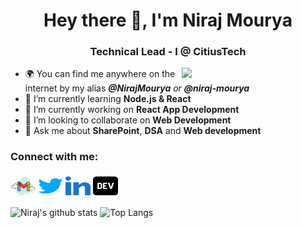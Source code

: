 <h1 align="center">Hey there 👋, I'm Niraj Mourya</h1>
<h3 align="center">Technical Lead - I @ CitiusTech</h3>
<img align='right' src="https://media.giphy.com/media/HEPwfdu6T6svpPE1eN/giphy.gif" width="230" eight="230">

-  🌍 You can find me anywhere on the internet by my alias ***@NirajMourya** or **@niraj-mourya***
-  🌱 I’m currently learning **Node.js & React**
-  🔭 I’m currently working on **React App Development**
-  👯 I’m looking to collaborate on **Web Development**
-  💬 Ask me about **SharePoint**, **DSA** and **Web development**

<h3 align="left">Connect with me:</h3>
<p align="left">
<a href="mailto:nirajmourya786@gmail.com" target="blank"><img align="center" src="https://github.com/NirajMourya/NirajMourya/blob/db152ad37bb2678592f821d4f5b4ca8e92cf2d6f/gmail.svg" alt="nirajmourya786" height="40" width="40" /></a>
<a href="https://twitter.com/nirajmourya24" target="blank"><img align="center" src="https://github.com/NirajMourya/NirajMourya/blob/db152ad37bb2678592f821d4f5b4ca8e92cf2d6f/twitter.svg" alt="nirajmourya24" height="30" width="40" /></a>
<a href="https://www.linkedin.com/in/niraj-mourya/" target="blank"><img align="center" src="https://github.com/NirajMourya/NirajMourya/blob/db152ad37bb2678592f821d4f5b4ca8e92cf2d6f/linked-in-alt.svg" alt="niraj-mourya" height="30" width="40" /></a>
<a href="https://dev.to/nirajmourya" target="blank"><img align="center" src="https://github.com/NirajMourya/NirajMourya/blob/696f91a6996e48f4f0ebd9405e8b3554f41f6f6c/dev-to.svg" alt="nirajmourya" height="30" width="40" /></a>
</p>

![Niraj's github stats](https://github-readme-stats.vercel.app/api?username=NirajMourya&show_icons=true&hide=["issues"])
![Top Langs](https://github-readme-stats.vercel.app/api/top-langs/?username=NirajMourya&layout=compact)
